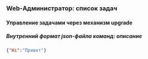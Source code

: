 ### Web-Администратор: список задач
#### Управление задачами через механизм upgrade
##### Внутренний формат json-файла команд: описание
```json
{"Hi":"Привет"}
```
